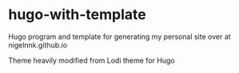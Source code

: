 # hugo-with-template

Hugo program and template for generating my personal site over at nigelnnk.github.io

Theme heavily modified from Lodi theme for Hugo
